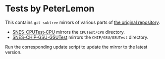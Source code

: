 # Tests by PeterLemon

This contains `git subtree` mirrors of various parts of
[the original repository][r].

  - [SNES-CPUTest-CPU](./SNES-CPUTest-CPU/) mirrors
    the `CPUTest/CPU` directory.
  - [SNES-CHIP-GSU-GSUTest](./SNES-CHIP-GSU-GSUTest/) mirrors
    the `CHIP/GSU/GSUTest` directory.

Run the corresponding update script to update the mirror to the latest version.

[r]: https://github.com/PeterLemon/SNES/

